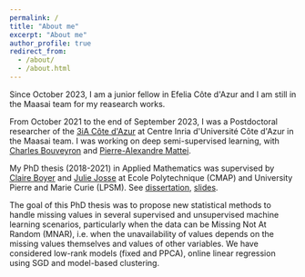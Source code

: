 ```yaml
---
permalink: /
title: "About me"
excerpt: "About me"
author_profile: true
redirect_from: 
  - /about/
  - /about.html
---
```

Since October 2023, I am a junior fellow in Efelia Côte d'Azur and I am still in the Maasai team for my reasearch works.

From October 2021 to the end of September 2023, I was a Postdoctoral researcher of the [3iA Côte d'Azur](https://3ia.univ-cotedazur.eu/) at Centre Inria d'Université Côte d'Azur in the Maasai team. I was working on deep semi-supervised learning, with [Charles Bouveyron](https://math.univ-cotedazur.fr/~cbouveyr/) and [Pierre-Alexandre Mattei](https://pamattei.github.io/).

My PhD thesis (2018-2021) in Applied Mathematics was supervised by [Claire Boyer](https://perso.lpsm.paris/~cboyer/) and [Julie Josse](http://juliejosse.com/) at Ecole Polytechnique (CMAP) and University Pierre and Marie Curie (LPSM). See [dissertation](files/these_archivage_3300796.pdf), [slides](files/Slides_PhD_Defense_Sportisse.pdf). 

The goal of this PhD thesis was to propose new statistical methods to handle missing values in several supervised and unsupervised machine learning scenarios, particularly when the data can be Missing Not At Random (MNAR), i.e. when the unavailability of values depends on the missing values themselves and values of other variables. We have considered low-rank models (fixed and PPCA), online linear regression using SGD and model-based clustering.
